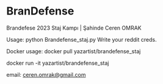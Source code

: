 # BranDefense
Brandefese  2023 Staj Kampı | Şahinde Ceren OMRAK


Usage: python Brandefense_staj.py
Write your reddit creds.


Docker usage:
docker pull yazartist/brandefense_staj


docker run -it yazartist/brandefense_staj


email: ceren.omrak@gmail.com
